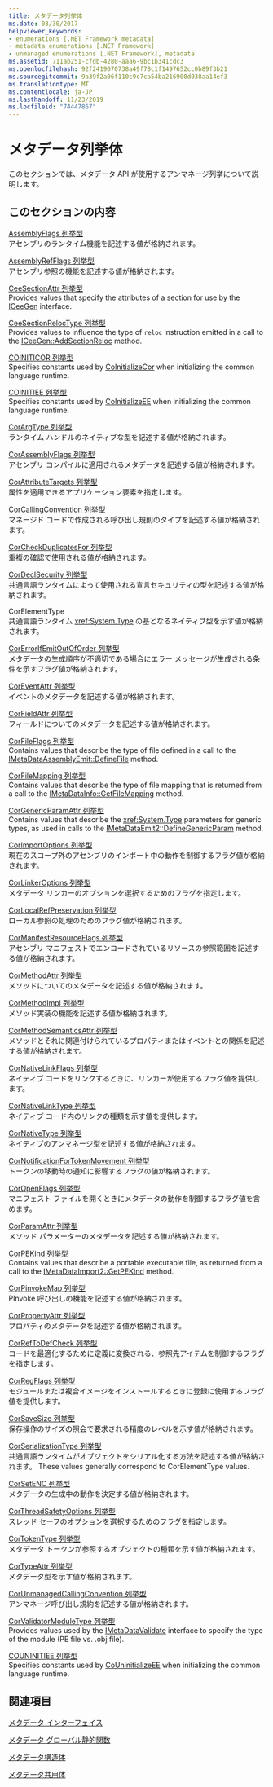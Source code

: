 ```yaml
---
title: メタデータ列挙体
ms.date: 03/30/2017
helpviewer_keywords:
- enumerations [.NET Framework metadata]
- metadata enumerations [.NET Framework]
- unmanaged enumerations [.NET Framework], metadata
ms.assetid: 711ab251-cfdb-4280-aaa6-9bc1b341cdc3
ms.openlocfilehash: 92f2419070738a49f78c1f1497652cc0b89f3b21
ms.sourcegitcommit: 9a39f2a06f110c9c7ca54ba216900d038aa14ef3
ms.translationtype: MT
ms.contentlocale: ja-JP
ms.lasthandoff: 11/23/2019
ms.locfileid: "74447867"
---
```

# <a name="metadata-enumerations"></a>メタデータ列挙体
このセクションでは、メタデータ API が使用するアンマネージ列挙について説明します。  
  
## <a name="in-this-section"></a>このセクションの内容  
 [AssemblyFlags 列挙型](../../../../docs/framework/unmanaged-api/metadata/assemblyflags-enumeration.md)  
 アセンブリのランタイム機能を記述する値が格納されます。  
  
 [AssemblyRefFlags 列挙型](../../../../docs/framework/unmanaged-api/metadata/assemblyrefflags-enumeration.md)  
 アセンブリ参照の機能を記述する値が格納されます。  
  
 [CeeSectionAttr 列挙型](../../../../docs/framework/unmanaged-api/metadata/ceesectionattr-enumeration.md)  
 Provides values that specify the attributes of a section for use by the [ICeeGen](../../../../docs/framework/unmanaged-api/metadata/iceegen-interface.md) interface.  
  
 [CeeSectionRelocType 列挙型](../../../../docs/framework/unmanaged-api/metadata/ceesectionreloctype-enumeration.md)  
 Provides values to influence the type of `reloc` instruction emitted in a call to the [ICeeGen::AddSectionReloc](../../../../docs/framework/unmanaged-api/metadata/iceegen-addsectionreloc-method.md) method.  
  
 [COINITICOR 列挙型](../../../../docs/framework/unmanaged-api/metadata/coiniticor-enumeration.md)  
 Specifies constants used by [CoInitializeCor](../../../../docs/framework/unmanaged-api/hosting/coinitializecor-function.md) when initializing the common language runtime.  
  
 [COINITIEE 列挙型](../../../../docs/framework/unmanaged-api/metadata/coinitiee-enumeration.md)  
 Specifies constants used by [CoInitializeEE](../../../../docs/framework/unmanaged-api/hosting/coinitializeee-function.md) when initializing the common language runtime.  
  
 [CorArgType 列挙型](../../../../docs/framework/unmanaged-api/metadata/corargtype-enumeration.md)  
 ランタイム ハンドルのネイティブな型を記述する値が格納されます。  
  
 [CorAssemblyFlags 列挙型](../../../../docs/framework/unmanaged-api/metadata/corassemblyflags-enumeration.md)  
 アセンブリ コンパイルに適用されるメタデータを記述する値が格納されます。  
  
 [CorAttributeTargets 列挙型](../../../../docs/framework/unmanaged-api/metadata/corattributetargets-enumeration.md)  
 属性を適用できるアプリケーション要素を指定します。  
  
 [CorCallingConvention 列挙型](../../../../docs/framework/unmanaged-api/metadata/corcallingconvention-enumeration.md)  
 マネージド コードで作成される呼び出し規則のタイプを記述する値が格納されます。  
  
 [CorCheckDuplicatesFor 列挙型](../../../../docs/framework/unmanaged-api/metadata/corcheckduplicatesfor-enumeration.md)  
 重複の確認で使用される値が格納されます。  
  
 [CorDeclSecurity 列挙型](../../../../docs/framework/unmanaged-api/metadata/cordeclsecurity-enumeration.md)  
 共通言語ランタイムによって使用される宣言セキュリティの型を記述する値が格納されます。  
  
 CorElementType  
 共通言語ランタイム <xref:System.Type> の基となるネイティブ型を示す値が格納されます。  
  
 [CorErrorIfEmitOutOfOrder 列挙型](../../../../docs/framework/unmanaged-api/metadata/corerrorifemitoutoforder-enumeration.md)  
 メタデータの生成順序が不適切である場合にエラー メッセージが生成される条件を示すフラグ値が格納されます。  
  
 [CorEventAttr 列挙型](../../../../docs/framework/unmanaged-api/metadata/coreventattr-enumeration.md)  
 イベントのメタデータを記述する値が格納されます。  
  
 [CorFieldAttr 列挙型](../../../../docs/framework/unmanaged-api/metadata/corfieldattr-enumeration.md)  
 フィールドについてのメタデータを記述する値が格納されます。  
  
 [CorFileFlags 列挙型](../../../../docs/framework/unmanaged-api/metadata/corfileflags-enumeration.md)  
 Contains values that describe the type of file defined in a call to the [IMetaDataAssemblyEmit::DefineFile](../../../../docs/framework/unmanaged-api/metadata/imetadataassemblyemit-definefile-method.md) method.  
  
 [CorFileMapping 列挙型](../../../../docs/framework/unmanaged-api/metadata/corfilemapping-enumeration.md)  
 Contains values that describe the type of file mapping that is returned from a call to the [IMetaDataInfo::GetFileMapping](../../../../docs/framework/unmanaged-api/metadata/imetadatainfo-getfilemapping-method.md) method.  
  
 [CorGenericParamAttr 列挙型](../../../../docs/framework/unmanaged-api/metadata/corgenericparamattr-enumeration.md)  
 Contains values that describe the <xref:System.Type> parameters for generic types, as used in calls to the [IMetaDataEmit2::DefineGenericParam](../../../../docs/framework/unmanaged-api/metadata/imetadataemit2-definegenericparam-method.md) method.  
  
 [CorImportOptions 列挙型](../../../../docs/framework/unmanaged-api/metadata/corimportoptions-enumeration.md)  
 現在のスコープ外のアセンブリのインポート中の動作を制御するフラグ値が格納されます。  
  
 [CorLinkerOptions 列挙型](../../../../docs/framework/unmanaged-api/metadata/corlinkeroptions-enumeration.md)  
 メタデータ リンカーのオプションを選択するためのフラグを指定します。  
  
 [CorLocalRefPreservation 列挙型](../../../../docs/framework/unmanaged-api/metadata/corlocalrefpreservation-enumeration.md)  
 ローカル参照の処理のためのフラグ値が格納されます。  
  
 [CorManifestResourceFlags 列挙型](../../../../docs/framework/unmanaged-api/metadata/cormanifestresourceflags-enumeration.md)  
 アセンブリ マニフェストでエンコードされているリソースの参照範囲を記述する値が格納されます。  
  
 [CorMethodAttr 列挙型](../../../../docs/framework/unmanaged-api/metadata/cormethodattr-enumeration.md)  
 メソッドについてのメタデータを記述する値が格納されます。  
  
 [CorMethodImpl 列挙型](../../../../docs/framework/unmanaged-api/metadata/cormethodimpl-enumeration.md)  
 メソッド実装の機能を記述する値が格納されます。  
  
 [CorMethodSemanticsAttr 列挙型](../../../../docs/framework/unmanaged-api/metadata/cormethodsemanticsattr-enumeration.md)  
 メソッドとそれに関連付けられているプロパティまたはイベントとの関係を記述する値が格納されます。  
  
 [CorNativeLinkFlags 列挙型](../../../../docs/framework/unmanaged-api/metadata/cornativelinkflags-enumeration.md)  
 ネイティブ コードをリンクするときに、リンカーが使用するフラグ値を提供します。  
  
 [CorNativeLinkType 列挙型](../../../../docs/framework/unmanaged-api/metadata/cornativelinktype-enumeration.md)  
 ネイティブ コード内のリンクの種類を示す値を提供します。  
  
 [CorNativeType 列挙型](../../../../docs/framework/unmanaged-api/metadata/cornativetype-enumeration.md)  
 ネイティブのアンマネージ型を記述する値が格納されます。  
  
 [CorNotificationForTokenMovement 列挙型](../../../../docs/framework/unmanaged-api/metadata/cornotificationfortokenmovement-enumeration.md)  
 トークンの移動時の通知に影響するフラグの値が格納されます。  
  
 [CorOpenFlags 列挙型](../../../../docs/framework/unmanaged-api/metadata/coropenflags-enumeration.md)  
 マニフェスト ファイルを開くときにメタデータの動作を制御するフラグ値を含めます。  
  
 [CorParamAttr 列挙型](../../../../docs/framework/unmanaged-api/metadata/corparamattr-enumeration.md)  
 メソッド パラメーターのメタデータを記述する値が格納されます。  
  
 [CorPEKind 列挙型](../../../../docs/framework/unmanaged-api/metadata/corpekind-enumeration.md)  
 Contains values that describe a portable executable file, as returned from a call to the [IMetaDataImport2::GetPEKind](../../../../docs/framework/unmanaged-api/metadata/imetadataimport2-getpekind-method.md) method.  
  
 [CorPinvokeMap 列挙型](../../../../docs/framework/unmanaged-api/metadata/corpinvokemap-enumeration.md)  
 PInvoke 呼び出しの機能を記述する値が格納されます。  
  
 [CorPropertyAttr 列挙型](../../../../docs/framework/unmanaged-api/metadata/corpropertyattr-enumeration.md)  
 プロパティのメタデータを記述する値が格納されます。  
  
 [CorRefToDefCheck 列挙型](../../../../docs/framework/unmanaged-api/metadata/correftodefcheck-enumeration.md)  
 コードを最適化するために定義に変換される、参照先アイテムを制御するフラグを指定します。  
  
 [CorRegFlags 列挙型](../../../../docs/framework/unmanaged-api/metadata/corregflags-enumeration.md)  
 モジュールまたは複合イメージをインストールするときに登録に使用するフラグ値を提供します。  
  
 [CorSaveSize 列挙型](../../../../docs/framework/unmanaged-api/metadata/corsavesize-enumeration.md)  
 保存操作のサイズの照会で要求される精度のレベルを示す値が格納されます。  
  
 [CorSerializationType 列挙型](../../../../docs/framework/unmanaged-api/metadata/corserializationtype-enumeration.md)  
 共通言語ランタイムがオブジェクトをシリアル化する方法を記述する値が格納されます。 These values generally correspond to CorElementType values.  
  
 [CorSetENC 列挙型](../../../../docs/framework/unmanaged-api/metadata/corsetenc-enumeration.md)  
 メタデータの生成中の動作を決定する値が格納されます。  
  
 [CorThreadSafetyOptions 列挙型](../../../../docs/framework/unmanaged-api/metadata/corthreadsafetyoptions-enumeration.md)  
 スレッド セーフのオプションを選択するためのフラグを指定します。  
  
 [CorTokenType 列挙型](../../../../docs/framework/unmanaged-api/metadata/cortokentype-enumeration.md)  
 メタデータ トークンが参照するオブジェクトの種類を示す値が格納されます。  
  
 [CorTypeAttr 列挙型](../../../../docs/framework/unmanaged-api/metadata/cortypeattr-enumeration.md)  
 メタデータ型を示す値が格納されます。  
  
 [CorUnmanagedCallingConvention 列挙型](../../../../docs/framework/unmanaged-api/metadata/corunmanagedcallingconvention-enumeration.md)  
 アンマネージ呼び出し規約を記述する値が格納されます。  
  
 [CorValidatorModuleType 列挙型](../../../../docs/framework/unmanaged-api/metadata/corvalidatormoduletype-enumeration.md)  
 Provides values used by the [IMetaDataValidate](../../../../docs/framework/unmanaged-api/metadata/imetadatavalidate-interface.md) interface to specify the type of the module (PE file vs. .obj file).  
  
 [COUNINITIEE 列挙型](../../../../docs/framework/unmanaged-api/metadata/couninitiee-enumeration.md)  
 Specifies constants used by [CoUninitializeEE](../../../../docs/framework/unmanaged-api/hosting/couninitializeee-function.md) when initializing the common language runtime.  
  
## <a name="related-sections"></a>関連項目  
 [メタデータ インターフェイス](../../../../docs/framework/unmanaged-api/metadata/metadata-interfaces.md)  
  
 [メタデータ グローバル静的関数](../../../../docs/framework/unmanaged-api/metadata/metadata-global-static-functions.md)  
  
 [メタデータ構造体](../../../../docs/framework/unmanaged-api/metadata/metadata-structures.md)  
  
 [メタデータ共用体](../../../../docs/framework/unmanaged-api/metadata/metadata-unions.md)
